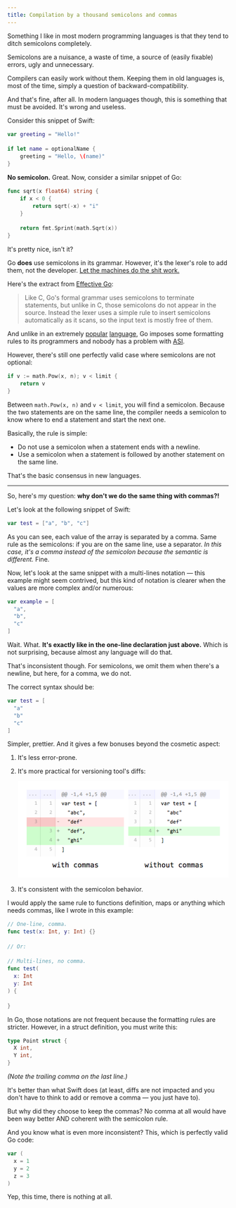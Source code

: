 ```yaml
---
title: Compilation by a thousand semicolons and commas
---
```


Something I like in most modern programming languages is that they tend to ditch semicolons completely.

Semicolons are a nuisance, a waste of time, a source of (easily fixable) errors, ugly and unnecessary.

Compilers can easily work without them. Keeping them in old languages is, most of the time, simply a question of backward-compatibility.

And that's fine, after all. In modern languages though, this is something that must be avoided. It's wrong and useless.

Consider this snippet of Swift:

```swift
var greeting = "Hello!"

if let name = optionalName {
    greeting = "Hello, \(name)"
}
```

**No semicolon.** Great. Now, consider a similar snippet of Go:

```go
func sqrt(x float64) string {
	if x < 0 {
		return sqrt(-x) + "i"
	}

	return fmt.Sprint(math.Sqrt(x))
}
```

It's pretty nice, isn't it?

Go **does** use semicolons in its grammar. However, it's the lexer's role to add them, not the developer. [Let the machines do the shit work.][swork]

Here's the extract from [Effective Go](https://golang.org/doc/effective_go.html#semicolons):

> Like C, Go's formal grammar uses semicolons to terminate statements, but unlike in C, those semicolons do not appear in the source. Instead the lexer uses a simple rule to insert semicolons automatically as it scans, so the input text is mostly free of them.

And unlike in an extremely [popular][asi1] [language][asi2], Go imposes some formatting rules to its programmers and nobody has a problem with [ASI][asi3].

However, there's still one perfectly valid case where semicolons are not optional:

```go
if v := math.Pow(x, n); v < limit {
	return v
}
```

Between `math.Pow(x, n)` and `v < limit`, you will find a semicolon. Because the two statements are on the same line, the compiler needs a semicolon to know where to end a statement and start the next one.

Basically, the rule is simple:

- Do not use a semicolon when a statement ends with a newline.
- Use a semicolon when a statement is followed by another statement on the same line.

That's the basic consensus in new languages.

---

So, here's my question: **why don't we do the same thing with commas?!**

Let's look at the following snippet of Swift:

```swift
var test = ["a", "b", "c"]
```

As you can see, each value of the array is separated by a comma. Same rule as the semicolons: if you are on the same line, use a separator. _In this case, it's a comma instead of the semicolon because the semantic is different._ Fine.

Now, let's look at the same snippet with a multi-lines notation — this example might seem contrived, but this kind of notation is clearer when the values are more complex and/or numerous:

```swift
var example = [
  "a",
  "b",
  "c"
]
```

Wait. What. **It's exactly like in the one-line declaration just above.** Which is not surprising, because almost any language will do that.

That's inconsistent though. For semicolons, we omit them when there's a newline, but here, for a comma, we do not.

The correct syntax should be:

```swift
var test = [
  "a"
  "b"
  "c"
]
```

Simpler, prettier. And it gives a few bonuses beyond the cosmetic aspect:

1. It's less error-prone.
2. It's more practical for versioning tool's diffs:

    ![Diff][i1]

3. It's consistent with the semicolon behavior.

I would apply the same rule to functions definition, maps or anything which needs commas, like I wrote in this example:

```swift
// One-line, comma.
func test(x: Int, y: Int) {}

// Or:

// Multi-lines, no comma.
func test(
  x: Int
  y: Int  
) {

}
```

In Go, those notations are not frequent because the formatting rules are stricter. However, in a struct definition, you must write this:

```go
type Point struct {
  X int,
  Y int,
}
```

_(Note the trailing comma on the last line.)_

It's better than what Swift does (at least, diffs are not impacted and you don't have to think to add or remove a comma — you just have to).

But why did they choose to keep the commas? No comma at all would have been way better AND coherent with the semicolon rule.

And you know what is even more inconsistent? This, which is perfectly valid Go code:

```go
var (
  x = 1
  y = 2
  z = 3
)
```

Yep, this time, there is nothing at all.


[swork]: http://zachholman.com/posts/shit-work/
[asi1]: http://blog.izs.me/post/2353458699/an-open-letter-to-javascript-leaders-regarding
[asi2]: http://mislav.uniqpath.com/2010/05/semicolons/
[asi3]: http://inimino.org/~inimino/blog/javascript_semicolons

[i1]: /static/posts/2015-09-27-image-01.png

